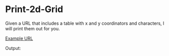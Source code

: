 # Print-2d-Grid
Given a URL that includes a table with x and y coordinators and characters, I will print them out for you.

[Example URL](https://docs.google.com/document/d/e/2PACX-1vQGUck9HIFCyezsrBSnmENk5ieJuYwpt7YHYEzeNJkIb9OSDdx-ov2nRNReKQyey-cwJOoEKUhLmN9z/pub)

Output: 
